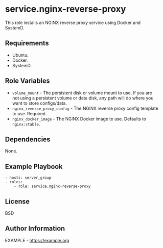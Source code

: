 service.nginx-reverse-proxy
=========

This role installs an NGINX reverse proxy service using Docker and SystemD.

Requirements
------------

- Ubuntu.
- Docker.
- SystemD.

Role Variables
--------------

- `volume_mount` - The persistent disk or volume mount to use. If you are not using a persistent volume or data disk, any path will do where you want to store configs/data.
- `nginx_reverse_proxy_config` - The NGINX reverse proxy config template to use. Required.
- `nginx_docker_image` - The NGINX Docker image to use. Defaults to `nginx:stable`.

Dependencies
------------

None.

Example Playbook
----------------

```
- hosts: server_group
- roles:
    - role: service.nginx-reverse-proxy
```

License
-------

BSD

Author Information
------------------

EXAMPLE - https://example.org

